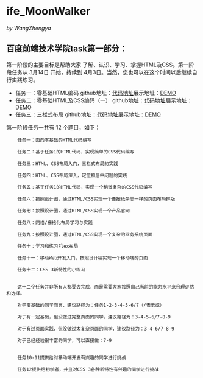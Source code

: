 # ife_MoonWalker
_by WangZhengya_
## 百度前端技术学院task第一部分：

第一阶段的主要目标是帮助大家 了解、认识、学习、掌握HTML及CSS。第一阶段任务从 3月14日 开始，持续到 4月3日。当然，您也可以在这个时间以后继续自行实践练习。

* 任务一：零基础HTML编码
github地址：[代码地址](https://github.com/wangzhengya/ife_MoonWalker/tree/master/1_task01)展示地址：[DEMO](http://wangzhengya.github.io/ife_MoonWalker/1_task01/index.html)
* 任务二：零基础HTML及CSS编码（一）
github地址：[代码地址](https://github.com/wangzhengya/ife_MoonWalker/tree/master/1_task02)展示地址：[DEMO](http://wangzhengya.github.io/ife_MoonWalker/1_task02/index.html)
* 任务三：三栏式布局
github地址：[代码地址](https://github.com/wangzhengya/ife_MoonWalker/tree/master/1_task03)展示地址：[DEMO](http://wangzhengya.github.io/ife_MoonWalker/1_task03/index.html)




第一阶段任务一共有 12 个题目，如下：


        任务一：面向零基础的HTML代码编写

        任务二：基于任务1的HTML代码，实现简单的CSS代码编写

        任务三：HTML、CSS布局入门，三栏式布局的实践

        任务四：HTML、CSS布局深入，定位和居中问题的实践

        任务五：基于任务1的HTML代码，实现一个稍微复杂的CSS代码编写

        任务六：按照设计图，通过HTML/CSS实现一个像报纸杂志一样的页面布局排版

        任务七：按照设计图，通过HTML/CSS实现一个产品官网

        任务八：网格/栅格化布局学习与实践

        任务九：按照设计图，通过HTML/CSS实现一个复杂的业务系统页面

        任务十：学习和练习Flex布局

        任务十一：移动Web开发入门，按照设计稿实现一个移动端的页面

        任务十二：CSS 3新特性的小练习


        这十二个任务并非所有人都要去完成，而是需要大家按照自己当前的能力水平来合理评估和选择。

        对于零基础的同学而言，建议路径为：任务1-2-3-4-5-6/7（/表示或）

        对于有一定基础，但没做过完整页面的同学，建议路径为：3-4-5-6/7-8-9

        对于有过页面实践，但没做过太复杂页面的同学，建议路径为：3-4-6/7-8-9

        对于已经经验很丰富的同学，可以直接做：7-9


        任务10-11提供给对移动端开发有兴趣的同学进行挑战

        任务12提供给初学者，并且对CSS 3各种新特性有兴趣的同学进行挑战

